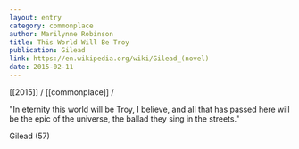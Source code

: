 ```yaml
---
layout: entry
category: commonplace
author: Marilynne Robinson
title: This World Will Be Troy
publication: Gilead
link: https://en.wikipedia.org/wiki/Gilead_(novel)
date: 2015-02-11
---
```


[[2015]] / [[commonplace]] / 

"In eternity this world will be Troy, I believe, and all that has passed here will be the epic of the universe, the ballad they sing in the streets."

Gilead (57)
